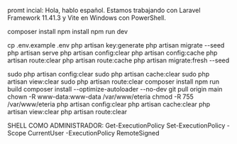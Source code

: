 promt incial:
Hola, hablo español. Estamos trabajando con Laravel Framework 11.41.3 y Vite en Windows con PowerShell.

composer install
npm install
npm run dev

cp .env.example .env
php artisan key:generate
php artisan migrate --seed
php artisan serve
php artisan config:clear 
php artisan config:cache 
php artisan route:clear 
php artisan route:cache
php artisan migrate:fresh --seed

sudo php artisan config:clear
sudo php artisan cache:clear
sudo php artisan view:clear
sudo php artisan route:clear
composer install
npm run build 
composer install --optimize-autoloader --no-dev 
git pull origin main
chown -R www-data:www-data /var/www/eteria
chmod -R 755 /var/www/eteria
php artisan config:clear
php artisan cache:clear
php artisan view:clear
php artisan route:clear

SHELL COMO ADMINISTRADOR: 
Get-ExecutionPolicy 
Set-ExecutionPolicy -Scope CurrentUser -ExecutionPolicy RemoteSigned

